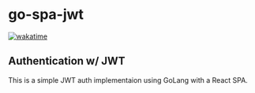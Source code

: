 # go-spa-jwt

[![wakatime](https://wakatime.com/badge/github/cryptus-neoxys/go-spa-jwt.svg)](https://wakatime.com/badge/github/cryptus-neoxys/go-spa-jwt)

## Authentication w/ JWT

This is a simple JWT auth implementaion using GoLang with a React SPA.
